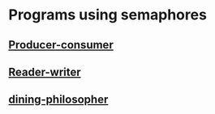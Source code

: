 # Programs using semaphores
## [Producer-consumer](producer-consumer.c)
## [Reader-writer](read-write-semaphore.c)
## [dining-philosopher](dining-philo.c)
